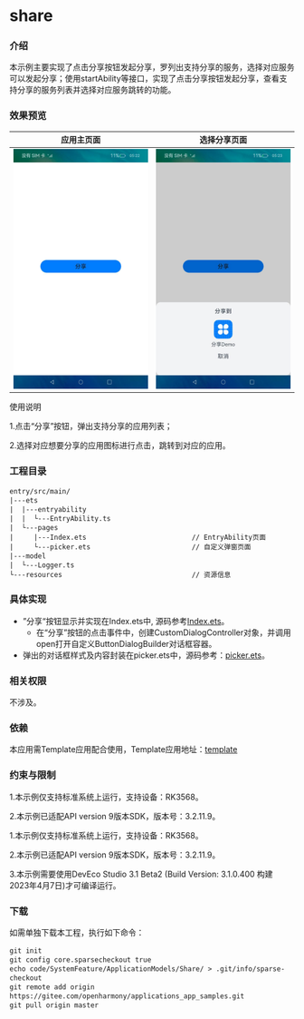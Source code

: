 # share

### 介绍

本示例主要实现了点击分享按钮发起分享，罗列出支持分享的服务，选择对应服务可以发起分享；使用startAbility等接口，实现了点击分享按钮发起分享，查看支持分享的服务列表并选择对应服务跳转的功能。

### 效果预览

| 应用主页面                                                                 | 选择分享页面 |
|-----------------------------------------------------------------------| ------- |
| ![shareMain](./screenshots/zh/shareMain.jpeg) | ![sharePopup](./screenshots/zh/sharePopup.jpeg) |

使用说明

1.点击“分享”按钮，弹出支持分享的应用列表；

2.选择对应想要分享的应用图标进行点击，跳转到对应的应用。

### 工程目录

```
entry/src/main/
|---ets
|  |---entryability
|  |  └---EntryAbility.ts                   
|  └---pages
|     |---Index.ets                          // EntryAbility页面
|     └---picker.ets                         // 自定义弹窗页面
|---model
|  └---Logger.ts
└---resources                                // 资源信息
```

### 具体实现

- ”分享“按钮显示并实现在Index.ets中,  源码参考[Index.ets](./entry/src/main/ets/pages/Index.ets)。
  - 在“分享”按钮的点击事件中，创建CustomDialogController对象，并调用open打开自定义ButtonDialogBuilder对话框容器。
- 弹出的对话框样式及内容封装在picker.ets中，源码参考：[picker.ets](./entry/src/main/ets/pages/picker.ets)。

### 相关权限

不涉及。

### 依赖

本应用需Template应用配合使用，Template应用地址：[template](code/SystemFeature/ApplicationModels/Template)

### 约束与限制

1.本示例仅支持标准系统上运行，支持设备：RK3568。

2.本示例已适配API version 9版本SDK，版本号：3.2.11.9。

1.本示例仅支持标准系统上运行，支持设备：RK3568。

2.本示例已适配API version 9版本SDK，版本号：3.2.11.9。

3.本示例需要使用DevEco Studio 3.1 Beta2 (Build Version: 3.1.0.400 构建 2023年4月7日)才可编译运行。

### 下载

如需单独下载本工程，执行如下命令：
```
git init
git config core.sparsecheckout true
echo code/SystemFeature/ApplicationModels/Share/ > .git/info/sparse-checkout
git remote add origin https://gitee.com/openharmony/applications_app_samples.git
git pull origin master
```